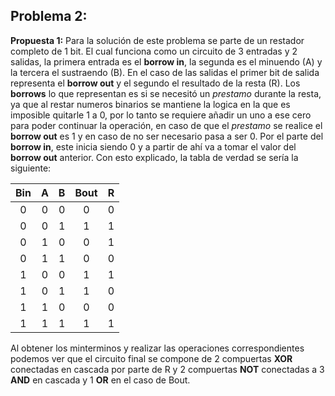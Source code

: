 ## Problema 2: ##

**Propuesta 1:** Para la solución de este problema se parte de un restador completo de 1 bit. El cual funciona como un circuito de 3 entradas y 2 salidas, la primera entrada es el **borrow in**, la segunda es el minuendo (A) y la tercera el sustraendo (B). En el caso de las salidas el primer bit de salida representa el **borrow out** y el segundo el resultado de la resta (R). Los **borrows** lo que representan es si se necesitó un *prestamo* durante la resta, ya que al restar numeros binarios se mantiene la logica en la que es imposible quitarle 1 a 0, por lo tanto se requiere añadir un uno a ese cero para poder continuar la operación, en caso de que el *prestamo* se realice el **borrow out** es 1 y en caso de no ser necesario pasa a ser 0. Por el parte del **borrow in**, este inicia siendo 0 y a partir de ahí va a tomar el valor del **borrow out** anterior. Con esto explicado, la tabla de verdad se sería la siguiente:

| Bin | A | B | Bout | R |
|:---:|:-:|:-:|:----:|:-:|
|  0  | 0 | 0 |   0  | 0 |
|  0  | 0 | 1 |   1  | 1 |
|  0  | 1 | 0 |   0  | 1 |
|  0  | 1 | 1 |   0  | 0 |
|  1  | 0 | 0 |   1  | 1 |
|  1  | 0 | 1 |   1  | 0 |
|  1  | 1 | 0 |   0  | 0 |
|  1  | 1 | 1 |   1  | 1 |

Al obtener los minterminos y realizar las operaciones correspondientes podemos ver que el circuito final se compone de 2 compuertas **XOR** conectadas en cascada por parte de R y 2 compuertas **NOT** conectadas a 3 **AND** en cascada y 1 **OR** en el caso de Bout. 



